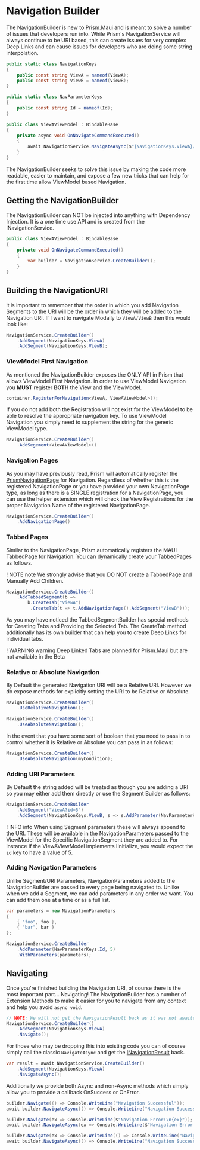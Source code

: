 # Navigation Builder

The NavigationBuilder is new to Prism.Maui and is meant to solve a number of issues that developers run into. While Prism's NavigationService will always continue to be URI based, this can create issues for very complex Deep Links and can cause issues for developers who are doing some string interpolation.

```cs
public static class NavigationKeys
{
    public const string ViewA = nameof(ViewA);
    public const string ViewB = nameof(ViewB);
}

public static class NavParameterKeys
{
    public const string Id = nameof(Id);
}

public class ViewAViewModel : BindableBase
{
    private async void OnNavigateCommandExecuted()
    {
        await NavigationService.NavigateAsync($"{NavigationKeys.ViewA}/{NavigationKeys.ViewB}");
    }
}
```

The NavigationBuilder seeks to solve this issue by making the code more readable, easier to maintain, and expose a few new tricks that can help for the first time allow ViewModel based Navigation.

## Getting the NavigationBuilder

The NavigationBuilder can NOT be injected into anything with Dependency Injection. It is a one time use API and is created from the INavigationService.

```cs
public class ViewAViewModel : BindableBase
{
    private void OnNavigateCommandExecuted()
    {
        var builder = NavigationService.CreateBuilder();
    }
}
```

## Building the NavigationURI

it is important to remember that the order in which you add Navigation Segments to the URI will be the order in which they will be added to the Navigation URI. If I want to navigate Modally to `ViewA/ViewB` then this would look like:

```cs
NavigationService.CreateBuilder()
    .AddSegment(NavigationKeys.ViewA)
    .AddSegment(NavigationKeys.ViewB);
```

### ViewModel First Navigation

As mentioned the NavigationBuilder exposes the ONLY API in Prism that allows ViewModel First Navigation. In order to use ViewModel Navigation you **MUST** register **BOTH** the View and the ViewModel.

```cs
container.RegisterForNavigation<ViewA, ViewAViewModel>();
```

If you do not add both the Registration will not exist for the ViewModel to be able to resolve the appropriate navigation key. To use ViewModel Navigation you simply need to supplement the string for the generic ViewModel type.

```cs
NavigationService.CreateBuilder()
    .AddSegement<ViewAViewModel>()
```

### Navigation Pages

As you may have previously read, Prism will automatically register the [PrismNavigationPage](prismnavigationpage.md) for Navigation. Regardless of whether this is the registered NavigationPage or you have provided your own NavigationPage type, as long as there is a SINGLE registration for a NavigationPage, you can use the helper extension which will check the View Registrations for the proper Navigation Name of the registered NavigationPage.

```cs
NavigationService.CreateBuilder()
    .AddNavigationPage()
```

### Tabbed Pages

Similar to the NavigationPage, Prism automatically registers the MAUI TabbedPage for Navigation. You can dynamically create your TabbedPages as follows. 

! NOTE note
    We strongly advise that you DO NOT create a TabbedPage and Manually Add Children.

```cs
NavigationService.CreateBuilder()
    .AddTabbedSegment(b =>
        b.CreateTab("ViewA")
         .CreateTab(t => t.AddNavigationPage().AddSegment("ViewB")));
```

As you may have noticed the TabbedSegmentBuilder has special methods for Creating Tabs and Providing the Selected Tab. The CreateTab method additionally has its own builder that can help you to create Deep Links for individual tabs.

! WARNING warning
    Deep Linked Tabs are planned for Prism.Maui but are not available in the Beta

### Relative or Absolute Navigation

By Default the generated Navigation URI will be a Relative URI. However we do expose methods for explicitly setting the URI to be Relative or Absolute.

```cs
NavigationService.CreateBuilder()
    .UseRelativeNavigation();

NavigationService.CreateBuilder()
    .UseAbsoluteNavigation();
```

In the event that you have some sort of boolean that you need to pass in to control whether it is Relative or Absolute you can pass in as follows:

```cs
NavigationService.CreateBuilder()
    .UseAbsoluteNavigation(myCondition);
```

### Adding URI Parameters

By Default the string added will be treated as though you are adding a URI so you may either add them directly or use the Segment Builder as follows:

```cs
NavigationService.CreateBuilder
    .AddSegment("ViewA?id=5")
    .AddSegment(NavigationKeys.ViewB, s => s.AddParameter(NavParameterKeys.Id, 6));
```

! INFO info
    When using Segment parameters these will always append to the URI. These will be available in the NavigationParameters passed to the ViewModel for the Specific NavigationSegment they are added to. For instance if the ViewAViewModel implements IInitialize, you would expect the `id` key to have a value of 5.

### Adding Navigation Parameters

Unlike Segment/URI Parameters, NavigationParameters added to the NavigationBuilder are passed to every page being navigated to. Unlike when we add a Segment, we can add parameters in any order we want. You can add them one at a time or as a full list.

```cs
var parameters = new NavigationParameters
{
    { "foo", foo },
    { "bar", bar }
};

NavigationService.CreateBuilder
    .AddParameter(NavParameterKeys.Id, 5)
    .WithParameters(parameters);
```

## Navigating

Once you're finished building the Navigation URI, of course there is the most important part... Navigating! The NavigationBuilder has a number of Extension Methods to make it easier for you to navigate from any context and help you avoid `async void`.

```cs
// NOTE: We will not get the NavigationResult back as it was not awaited
NavigationService.CreateBuilder()
    .AddSegment(NavigationKeys.ViewA)
    .Navigate();
```

For those who may be dropping this into existing code you can of course simply call the classic `NavigateAsync` and get the [INavigationResult](./navigation-result.md) back.

```cs
var result = await NavigationService.CreateBuilder()
    .AddSegment(NavigationKeys.ViewA)
    .NavigateAsync();
```

Additionally we provide both Async and non-Async methods which simply allow you to provide a callback OnSuccess or OnError.

```cs
builder.Navigate(() => Console.WriteLine("Navigation Successful"));
await builder.NavigateAsync(() => Console.WriteLine("Navigation Successful"));

builder.Navigate(ex => Console.WriteLine($"Navigation Error:\n{ex}"));
await builder.NavigateAsync(ex => Console.WriteLine($"Navigation Error:\n{ex}"));

builder.Navigate(ex => Console.WriteLine(() => Console.WriteLine("Navigation Successful"), $"Navigation Error:\n{ex}"));
await builder.NavigateAsync(() => Console.WriteLine("Navigation Successful"), ex => Console.WriteLine($"Navigation Error:\n{ex}"));
```